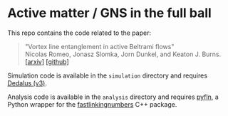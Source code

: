 # Active matter / GNS in the full ball

This repo contains the code related to the paper:

> "Vortex line entanglement in active Beltrami flows" <br />
> Nicolas Romeo, Jonasz Slomka, Jorn Dunkel, and Keaton J. Burns. <br />
> [[arxiv]](https://arxiv.org/abs/2306.01062)
> [[github]](https://github.com/kburns/active_matter_ball)

Simulation code is available in the `simulation` directory and requires [Dedalus (v3)](https://github.com/DedalusProject/dedalus).

Analysis code is available in the `analysis` directory and requires [pyfln](https://github.com/NicoRomeo/pyfln), a Python wrapper for the [fastlinkingnumbers](https://github.com/antequ/fastlinkingnumbers) C++ package.
